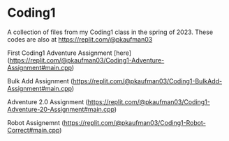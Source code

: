 # Coding1
A collection of files from my Coding1 class in the spring of 2023. These codes are also at https://replit.com/@pkaufman03

First Coding1 Adventure Assignment [here] (https://replit.com/@pkaufman03/Coding1-Adventure-Assignment#main.cpp)

Bulk Add Assignment (https://replit.com/@pkaufman03/Coding1-BulkAdd-Assignment#main.cpp)

Adventure 2.0 Assignment (https://replit.com/@pkaufman03/Coding1-Adventure-20-Assignment#main.cpp)

Robot Assignemnt (https://replit.com/@pkaufman03/Coding1-Robot-Correct#main.cpp)
